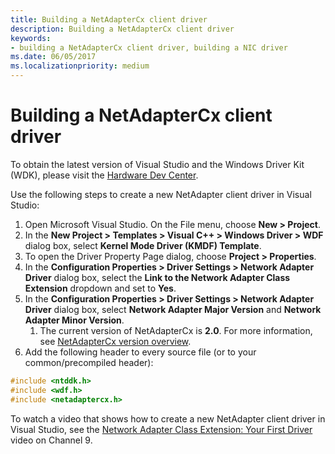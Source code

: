 ```yaml
---
title: Building a NetAdapterCx client driver
description: Building a NetAdapterCx client driver
keywords:
- building a NetAdapterCx client driver, building a NIC driver
ms.date: 06/05/2017
ms.localizationpriority: medium
---
```


# Building a NetAdapterCx client driver

To obtain the latest version of Visual Studio and the Windows Driver Kit (WDK), please visit the [Hardware Dev Center](../download-the-wdk.md).

Use the following steps to create a new NetAdapter client driver in Visual Studio:

1. Open Microsoft Visual Studio. On the File menu, choose **New > Project**.
2. In the **New Project > Templates > Visual C++ > Windows Driver > WDF** dialog box, select **Kernel Mode Driver (KMDF) Template**.
3. To open the Driver Property Page dialog, choose **Project > Properties**.
4. In the **Configuration Properties > Driver Settings > Network Adapter Driver** dialog box, select the **Link to the Network Adapter Class Extension** dropdown and set to **Yes**.
5. In the **Configuration Properties > Driver Settings > Network Adapter Driver** dialog box, select **Network Adapter Major Version** and **Network Adapter Minor Version**.
    1. The current version of NetAdapterCx is **2.0**. For more information, see [NetAdapterCx version overview](netadaptercx-version-overview.md).
6. Add the following header to every source file (or to your common/precompiled header):

```C++
#include <ntddk.h>
#include <wdf.h>
#include <netadaptercx.h>
```

To watch a video that shows how to create a new NetAdapter client driver in Visual Studio, see the [Network Adapter Class Extension: Your First Driver](https://aka.ms/netadapter/video2) video on Channel 9.
